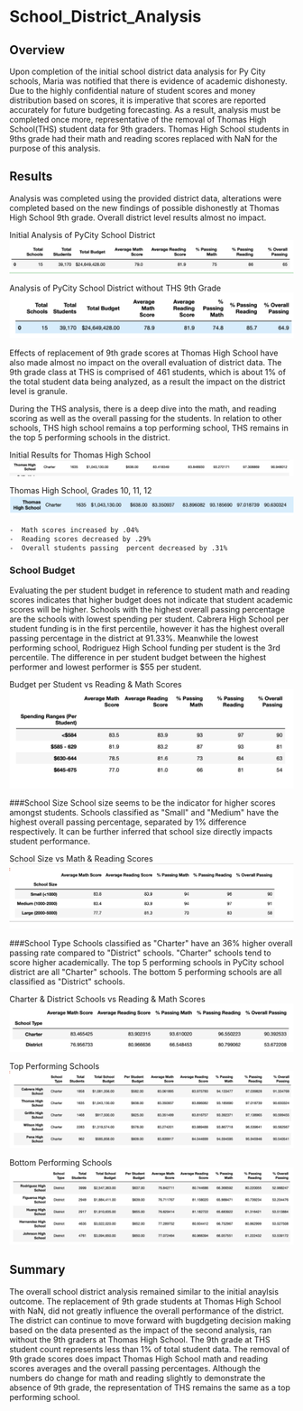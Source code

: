 # School_District_Analysis

## Overview 

Upon completion of the initial school district data analysis for Py City schools, Maria was notified that there is evidence of academic dishonesty. Due to the highly confidential nature of student scores and money distribution based on scores, it is imperative that scores are reported accurately for future budgeting forecasting. As a result, analysis must be completed once more, representative of the removal of Thomas High School(THS) student data for 9th graders. Thomas High School students in 9ths grade had their math and reading scores replaced with NaN for the purpose of this analysis. 

## Results

Analysis was completed using the provided district data, alterations were completed based on the new findings of possible dishonestly at Thomas High School 9th grade. Overall district level results almost no impact. 

Initial Analysis of PyCity School District
![Initial Analysis of PyCity School District](https://github.com/LMarty22/School-District_Analysis/blob/main/Resources/PyCitySchools_original.png)

Analysis of PyCity School District without THS 9th Grade
![Analysis of PyCity School District without THS 9th Grade](https://github.com/LMarty22/School-District_Analysis/blob/main/Resources/PyCitySchool_without9THS.png)


Effects of replacement of 9th grade scores at Thomas High School have also made almost no impact on the overall evaluation of district data. The 9th grade class at THS is comprised of 461 students, which is about 1% of the total student data being analyzed, as a result the impact on the district level is granule.

	
During the THS analysis, there is a deep dive into the math, and reading scoring as well as the overall passing for the students. In relation to other schools, THS high school remains a top performing school, THS remains in the top 5 performing schools in the district. 

Initial Results for Thomas High School
![Initial Results for Thomas High School](https://github.com/LMarty22/School-District_Analysis/blob/main/Resources/THS%20_original.png)

Thomas High School, Grades 10, 11, 12
![Thomas High School, Grades 10, 11, 12](https://github.com/LMarty22/School-District_Analysis/blob/main/Resources/THS_without9th.png)

	-  Math scores increased by .04%
	-  Reading scores decreased by .29%
	-  Overall students passing  percent decreased by .31%



### School Budget 
Evaluating the per student budget in reference to student math and reading scores indicates that higher budget does not indicate that student academic scores will be higher. Schools with the highest overall passing percentage are the schools with lowest spending per student. Cabrera High School per student funding is in the first percentile, however it has the highest overall passing percentage in the district at 91.33%. Meanwhile the lowest performing school, Rodriguez High School funding per student is the 3rd percentile. The difference in per student budget between the highest performer and lowest performer is $55 per student. 

Budget per Student vs Reading & Math Scores
![Budget per Student vs Reading & Math Scores](https://github.com/LMarty22/School-District_Analysis/blob/main/Resources/Budget%20per%20Student.png)


###School Size
School size seems to be the indicator for higher scores amongst students. Schools classified as "Small" and "Medium" have the highest overall passing percentage, separated by 1% difference respectively. It can be further inferred that school size directly impacts student performance. 

School Size vs Math & Reading Scores
![School Size vs Math & Reading Scores](https://github.com/LMarty22/School-District_Analysis/blob/main/Resources/School%20Size%20vs%20scores.png)


###School Type
Schools classified as "Charter" have an 36% higher overall passing rate compared to "District" schools. "Charter" schools tend to score higher academically. The top 5 performing schools in PyCity school district are all "Charter" schools. The bottom 5 performing schools are all classified as "District" schools.

Charter & District Schools vs Reading & Math Scores
![Charter & District Schools vs Reading & Math Scores](https://github.com/LMarty22/School-District_Analysis/blob/main/Resources/Charter%20vs%20District%20Schools.png)

Top Performing Schools
![Top Performing Schools](https://github.com/LMarty22/School-District_Analysis/blob/main/Resources/Top%20Performing%20Schools.png)

Bottom Performing Schools
![Bottom Performing Schools](https://github.com/LMarty22/School-District_Analysis/blob/main/Resources/Lowest%20Performing%20Schools.png)

## Summary

The overall school district analysis remained similar to the initial anaylsis outcome. The replacement of 9th grade students at Thomas High School with NaN, did not greatly influence the overall performance of the district. The district can continue to move forward with bugdgeting decision making based on the data presented as the impact of the second analysis, ran without the 9th graders at Thomas High School. The 9th grade at THS student count represents less than 1% of total student data. The removal of 9th grade scores does impact Thomas High School math and reading scores averages and the overall passing percentages. Although the numbers do change for math and reading slightly to demonstrate the absence of 9th grade, the representation of THS remains the same as a top performing school. 



